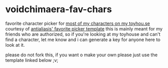 # voidchimaera-fav-chars
favorite character picker for [most of my characters on my toyhou.se](https://toyhou.se/voidchimaera) courtesy of [antialiasis' favorite picker template](https://github.com/antialiasis/favorite-picker)
this is mainly meant for my friends who are authorized, so if you're looking at my toyhouse and can't find a character, let me know and i can generate a key for anyone here to look at it. 


please do not fork this, if you want o make your own please just use the template linked below ;v;
